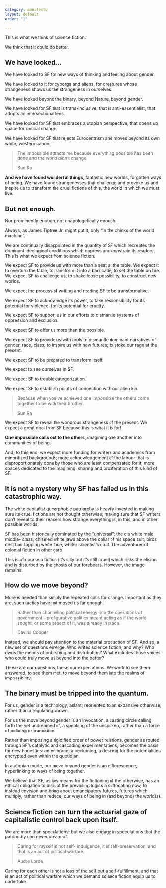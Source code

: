 ```yaml
---
category: manifesto
layout: default
order: "1"

---
```

This is what we think of science fiction:

We think that it could do better.

## We have looked...

We have looked to SF for new ways of thinking and feeling about gender.

We have looked to it for cyborgs and aliens, for creatures whose strangeness shows us the strangeness in ourselves.

We have looked beyond the binary, beyond Nature, beyond gender.

We have looked for SF that is trans-inclusive, that is anti-essentialist, that adopts an intersectional lens.

We have looked for SF that embraces a utopian perspective, that opens up space for radical change.

We have looked for SF that rejects Eurocentrism and moves beyond its own white, western canon.

> The impossible attracts me because everything possible has been done and the world didn’t change.
>
> Sun Ra

**And we have found wonderful things**, fantastic new worlds, forgotten ways of being. We have found strangenesses that challenge and provoke us and inspire us to transform the cruel fictions of this, the world in which we must live.

## But not enough.

Nor prominently enough, not unapologetically enough.

Always, as James Tiptree Jr. might put it, only “in the chinks of the world machine”.

We are continually disappointed in the quantity of SF which recreates the dominant ideological conditions which oppress and constrain its readers. This is what we expect from science fiction.

We expect SF to provide us with more than a seat at the table. We expect it to overturn the table, to transform it into a barricade, to set the table on fire. We expect SF to challenge us, to shake loose possibility, to construct new worlds.

We expect the process of writing and reading SF to be transformative.

We expect SF to acknowledge its power, to take responsibility for its potential for violence, for its potential for cruelty.

We expect SF to support us in our efforts to dismantle systems of oppression and exclusion.

We expect SF to offer us more than the possible.

We expect SF to provide us with tools to dismantle dominant narratives of gender, race, class; to inspire us with new futures; to stoke our rage at the present.

We expect SF to be prepared to transform itself.

We expect to see ourselves in SF.

We expect SF to trouble categorization.

We expect SF to establish points of connection with our alien kin.

> Because when you’ve achieved one impossible the others come together to be with their brother.
>
> Sun Ra

We expect SF to reveal the wondrous strangeness of the present. We expect a great deal from SF because this is what it is for!

**One impossible calls out to the others**, imagining one another into communities of being.

And, to this end, we expect more funding for writers and academics from minoritized backgrounds; more acknowledgement of the labour that is disproportionately done by those who are least compensated for it; more spaces dedicated to the imagining, sharing and proliferation of this kind of SF.

## It is not a mystery why SF has failed us in this catastrophic way.

The white capitalist queerphobic patriarchy is heavily invested in making sure its cruel fictions are not thought otherwise; making sure that SF writers don’t reveal to their readers how strange everything is, in this, and in other possible worlds.

SF has been historically dominated by the “universal”; the cis white male middle- class; chiseled white jaws above the collar of his space suit; birds nest hair topping white face, whiter scientist’s coat. The adventurer of colonial fiction in other garb.

This is of course a fiction (it’s silly but it’s still cruel) which risks the elision and is disturbed by the ghosts of our forebears. However, the image remains.

## How do we move beyond?

More is needed than simply the repeated calls for change. Important as they are, such tactics have not moved us far enough.

> Rather than channeling political energy into the operations of government—prefigurative politics meant acting as if the world sought, or some aspect of it, was already in place.
>
> Davina Cooper

Instead, we should pay attention to the material production of SF. And so, a new set of questions emerge. Who writes science fiction, and why? Who owns the means of publishing and distribution? What excludes those voices who could truly move us beyond into the better?

These are our questions, these our expectations. We work to see them answered, to see them met, to move beyond them into the realms of impossibility.

## The binary must be tripped into the quantum.

For us, gender is a technology, aslant; reoriented to an expansive otherwise, rather than a regulating known.

For us the move beyond gender is an invocation, a casting circle calling forth the yet undreamed of, a speaking of the unspoken, rather than a force of policing or truncation.

Rather than imposing a rigidified order of power relations, gender as routed through SF’s catalytic and cascading experimentations, becomes the basis for new honesties: an embrace, a beckoning, a desiring for the potentialities encrypted even within the quotidian.

In a utopian mode, our move beyond gender is an efflorescence, hyperlinking to ways of being together.

We believe that SF, as key means for the fictioning of the otherwise, has an ethical obligation to disrupt the prevailing logics a suffocating now, to instead envision and bring about emancipatory futures, futures which multiply, rather than reduce, our ways of being in (and beyond) the world(s).

## Science fiction can turn the actuarial gaze of capitalistic control back upon itself.

We are more than speculations; but we also engage in speculations that the patriarchy can never dream of.

> Caring for myself is not self- indulgence, it is self-preservation, and that is an act of political warfare.
>
> Audre Lorde

Caring for each other is not a loss of the self but a self-fulfillment, and that is an act of political warfare which we demand science fiction equip us to undertake.